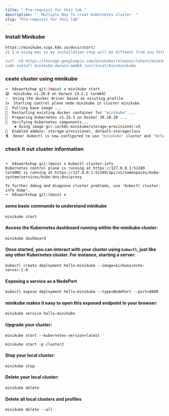 ```yaml
---
title: " Pre-requisit for this lab "
description: "  Multiple Way To creat Kubernetes cluster  "
slug: "Pre-requisit for this lab"
---
```



### Install Minikube 

```sh
https://minikube.sigs.k8s.io/docs/start/
// i'm using mac so my installation step will be diffeent from you folks 

curl -LO https://storage.googleapis.com/minikube/releases/latest/minikube-darwin-amd64
sudo install minikube-darwin-amd64 /usr/local/bin/minikube


```


### ceate cluster using minikube 


```sh
➜  k8sworkshop git:(main) ✗ minikube start    
😄  minikube v1.28.0 on Darwin 13.2.1 (arm64)
✨  Using the docker driver based on existing profile
👍  Starting control plane node minikube in cluster minikube
🚜  Pulling base image ...
🔄  Restarting existing docker container for "minikube" ...
🐳  Preparing Kubernetes v1.25.3 on Docker 20.10.20 ...
🔎  Verifying Kubernetes components...
    ▪ Using image gcr.io/k8s-minikube/storage-provisioner:v5
🌟  Enabled addons: storage-provisioner, default-storageclass
🏄  Done! kubectl is now configured to use "minikube" cluster and "default" namespace by default

```
### check it out cluster information 

```

➜  k8sworkshop git:(main) ✗ kubectl cluster-info                                                                                   
Kubernetes control plane is running at https://127.0.0.1:51289
CoreDNS is running at https://127.0.0.1:51289/api/v1/namespaces/kube-system/services/kube-dns:dns/proxy

To further debug and diagnose cluster problems, use 'kubectl cluster-info dump'.
➜  k8sworkshop git:(main) ✗ 

```


#### some basic commands to understand minikube

```shell
minikube start
```

#### Access the Kubernetes dashboard running within the minikube cluster:

```shell
minikube dashboard
```

#### Once started, you can interact with your cluster using `kubectl`, just like any other Kubernetes cluster. For instance, starting a server:

```shell
kubectl create deployment hello-minikube --image=kicbase/echo-server:1.0
```

#### Exposing a service as a NodePort

```shell
kubectl expose deployment hello-minikube --type=NodePort --port=8080
```

#### minikube makes it easy to open this exposed endpoint in your browser:

```shell
minikube service hello-minikube
```

#### Upgrade your cluster:

```shell
minikube start --kubernetes-version=latest
```


```shell
minikube start -p cluster2
```

#### Stop your local cluster:

```shell
minikube stop
```

#### Delete your local cluster:

```shell
minikube delete
```

#### Delete all local clusters and profiles

```shell
minikube delete --all
```
